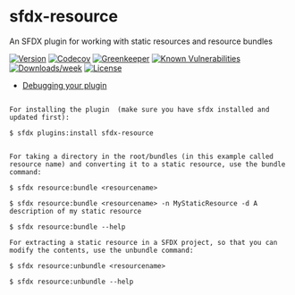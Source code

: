 sfdx-resource
===========

An SFDX plugin for working with static resources and resource bundles

[![Version](https://img.shields.io/npm/v/sfdx-respource.svg)](https://npmjs.org/package/sfdx-resource)
[![Codecov](https://codecov.io/gh/dancinllama/sfdx-resource/branch/master/graph/badge.svg)](https://codecov.io/gh/dancinllama/sfdx-resource)
[![Greenkeeper](https://badges.greenkeeper.io/dancinllama/sfdx-resource.svg)](https://greenkeeper.io/)
[![Known Vulnerabilities](https://snyk.io/test/github/dancinllama/sfdx-resource/badge.svg)](https://snyk.io/test/github/dancinllama/sfdx-resource)
[![Downloads/week](https://img.shields.io/npm/dw/sfdx-resource.svg)](https://npmjs.org/package/sfdx-resource)
[![License](https://img.shields.io/npm/l/sfdx-resource.svg)](https://github.com/dancinllama/sfdx-resource/blob/master/package.json)

<!-- toc -->
* [Debugging your plugin](#debugging-your-plugin)
<!-- tocstop -->
<!-- install -->
<!-- usage -->
```sh-session

For installing the plugin  (make sure you have sfdx installed and updated first):

$ sfdx plugins:install sfdx-resource


For taking a directory in the root/bundles (in this example called resource name) and converting it to a static resource, use the bundle command:

$ sfdx resource:bundle <resourcename>

$ sfdx resource:bundle <resourcename> -n MyStaticResource -d A description of my static resource

$ sfdx resource:bundle --help

For extracting a static resource in a SFDX project, so that you can modify the contents, use the unbundle command:

$ sfdx resource:unbundle <resourcename>

$ sfdx resource:unbundle --help
```
<!-- usagestop -->
<!-- commands -->

<!-- commandsstop -->
<!-- debugging-your-plugin -->
